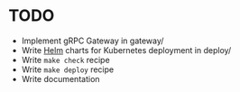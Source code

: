 # TODO

* Implement gRPC Gateway in gateway/
* Write [Helm](https://github.com/kubernetes/helm) charts for Kubernetes deployment in deploy/
* Write `make check` recipe
* Write `make deploy` recipe
* Write documentation
